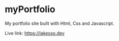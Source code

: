 # myPortfolio

My portfolio site built with Html, Css and Javascript.

Live link: https://lakesxo.dev
